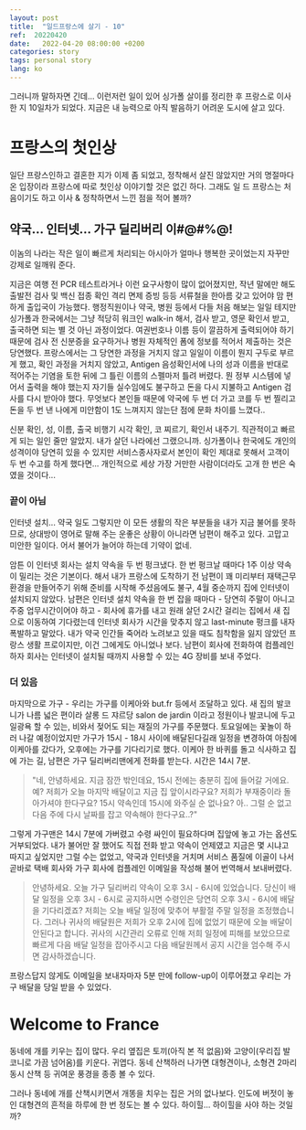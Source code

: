 ```yaml
---
layout: post
title:  "일드프랑스에 살기 - 10"
ref:  20220420
date:   2022-04-20 08:00:00 +0200
categories: story
tags: personal story
lang: ko
---
```


그러니까 말하자면 긴데... 이런저런 일이 있어 싱가폴 살이를 정리한 후 프랑스로 이사한 지 10일차가 되었다. 지금은 내 능력으로 아직 발음하기 어려운 도시에 살고 있다. 

# 프랑스의 첫인상

일단 프랑스인하고 결혼한 지가 이제 좀 되었고, 정착해서 살진 않았지만 거의 명절마다 온 입장이라 프랑스에 따로 첫인상 이야기할 것은 없긴 하다. 그래도 일 드 프랑스는 처음이기도 하고 이사 & 정착하면서 느낀 점을 적어 볼까?

## 약국... 인터넷... 가구 딜리버리 이#@#%@!

이놈의 나라는 작은 일이 빠르게 처리되는 아시아가 얼마나 행복한 곳이었는지 자꾸만 강제로 일깨워 준다.

지금은 여행 전 PCR 테스트라거나 이런 요구사항이 많이 없어졌지만, 작년 말에만 해도 출발전 검사 및 백신 접종 확인 격리 면제 증빙 등등 서류철을 한아름 갖고 있어야 맘 편하게 출입국이 가능했다. 행정직원이나 약국, 병원 등에서 다들 처음 해보는 일일 테지만 싱가폴과 한국에서는 그냥 적당히 워크인 walk-in 해서, 검사 받고, 영문 확인서 받고, 출국하면 되는 별 것 아닌 과정이었다. 여권번호나 이름 등이 깔끔하게 출력되어야 하기 때문에 검사 전 신분증을 요구하거나 병원 자체적인 폼에 정보를 적어서 제출하는 것은 당연했다. 프랑스에서는 그 당연한 과정을 거치지 않고 일일이 이름이 뭔지 구두로 부르게 했고, 확인 과정을 거치지 않았고, Antigen 음성확인서에 나의 성과 이름을 반대로 적어주는 기염을 토한 뒤에 그 틀린 이름의 스펠마저 틀려 버렸다. 뭔 정부 시스템에 넣어서 출력을 해야 했는지 자기들 실수임에도 불구하고 돈을 다시 지불하고 Antigen 검사를 다시 받아야 했다. 무엇보다 본인들 때문에 약국에 두 번 더 가고 코를 두 번 찔리고 돈을 두 번 낸 나에게 미안함이 1도 느껴지지 않는단 점에 문화 차이를 느꼈다.. 

신분 확인, 성, 이름, 출국 비행기 시각 확인, 코 찌르기, 확인서 내주기. 직관적이고 빠르게 되는 일인 줄만 알았지. 내가 살던 나라에선 그랬으니까. 싱가폴이나 한국에도 개인의 성격이야 당연히 있을 수 있지만 서비스종사자로서 본인이 확인 제대로 못해서 고객이 두 번 수고를 하게 했다면... 개인적으로 세상 가장 거만한 사람이더라도 고개 한 번은 숙였을 것이다...

### 끝이 아님

인터넷 설치... 약국 일도 그렇지만 이 모든 생활의 작은 부분들을 내가 지금 불어를 못하므로, 상대방이 영어로 말해 주는 운좋은 상황이 아니라면 남편이 해주고 있다. 고맙고 미안한 일이다. 어서 불어가 늘어야 하는데 기약이 없네. 

암튼 이 인터넷 회사는 설치 약속을 두 번 펑크냈다. 한 번 펑크날 때마다 1주 이상 약속이 밀리는 것은 기본이다. 해서 내가 프랑스에 도착하기 전 남편이 꽤 미리부터 재택근무 환경을 만들어주기 위해 준비를 시작해 주셨음에도 불구, 4월 중순까지 집에 인터넷이 설치되지 않았다. 남편은 인터넷 설치 약속을 한 번 잡을 때마다 - 당연히 주말이 아니고 주중 업무시간이어야 하고 - 회사에 휴가를 내고 원래 살던 2시간 걸리는 집에서 새 집으로 이동하여 기다렸는데 인터넷 회사가 시간을 맞추지 않고 last-minute 펑크를 내자 폭발하고 말았다. 내가 약국 인간들 죽어라 노려보고 있을 때도 침착함을 잃지 않았던 프랑스 생활 프로이지만, 이건 그에게도 아니었나 보다. 남편이 회사에 전화하여 컴플레인하자 회사는 인터넷이 설치될 때까지 사용할 수 있는 4G 장비를 보내 주었다.

### 더 있음

마지막으로 가구 - 우리는 가구를 이케아와 but.fr 등에서 조달하고 있다. 새 집의 발코니가 나름 넓은 편이라 살롱 드 쟈르당 salon de jardin 이라고 정원이나 발코니에 두고 일광욕 할 수 있는, 비와서 젖어도 되는 재질의 가구를 주문했다. 토요일에는 꽃놀이 하러 나갈 예정이었지만 가구가 15시 - 18시 사이에 배달된다길래 일정을 변경하여 아침에 이케아를 갔다가, 오후에는 가구를 기다리기로 했다. 이케아 한 바퀴를 돌고 식사하고 집에 가는 길, 남편은 가구 딜리버리맨에게 전화를 받는다. 시간은 14시 7분.

> "네, 안녕하세요. 지금 잠깐 밖인데요, 15시 전에는 충분히 집에 들어갈 거에요. 예? 저희가 오늘 마지막 배달이고 지금 집 앞이시라구요? 저희가 부재중이라 돌아가셔야 한다구요? 15시 약속인데 15시에 와주실 순 없나요? 아.. 그럴 순 없고 다음 주에 다시 날짜를 잡고 약속해야 한다구요..?"

그렇게 가구맨은 14시 7분에 가버렸고 수령 싸인이 필요하다며 집앞에 놓고 가는 옵션도 거부되었다. 내가 불어만 잘 했어도 직접 전화 받고 약속이 언제였고 지금은 몇 시냐고 따지고 싶었지만 그럴 수는 없었고, 약국과 인터넷을 거치며 서비스 품질에 이골이 나서 곧바로 택배 회사와 가구 회사에 컴플레인 이메일을 작성해 불어 번역해서 보내버렸다.

> 안녕하세요. 오늘 가구 딜리버리 약속이 오후 3시 - 6시에 있었습니다. 당신이 배달 일정을 오후 3시 - 6시로 공지하시면 수령인은 당연히 오후 3시 - 6시에 배달을 기다리겠죠? 저희는 오늘 배달 일정에 맞추어 부활절 주말 일정을 조정했습니다. 그러나 귀사의 배달원은 저희가 오후 2시에 집에 없었기 때문에 오늘 배달이 안된다고 합니다. 귀사의 시간관리 오류로 인해 저희 일정에 피해를 보았으므로 빠르게 다음 배달 일정을 잡아주시고 다음 배달원께서 공지 시간을 엄수해 주시면 감사하겠습니다.

프랑스답지 않게도 이메일을 보내자마자 5분 만에 follow-up이 이루어졌고 우리는 가구 배달을 당일 받을 수 있었다.

# Welcome to France

동네에 개를 키우는 집이 많다. 우리 옆집은 토끼(아직 본 적 없음)와 고양이(우리집 발코니로 가끔 넘어옴)를 키운다. 귀엽다. 동네 산책하러 나가면 대형견이나, 소형견 2마리 동시 산책 등 귀여운 풍경을 종종 볼 수 있다.

그러나 동네에 개를 산책시키면서 개똥을 치우는 집은 거의 없나보다. 인도에 버젓이 놓인 대형견의 흔적을 하루에 한 번 정도는 볼 수 있다. 하이힐... 하이힐을 사야 하는 것일까?